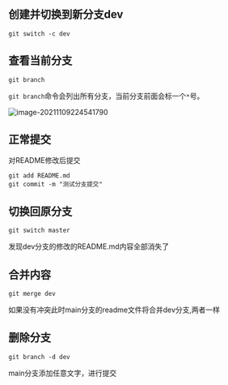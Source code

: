 ## 创建并切换到新分支dev

```
git switch -c dev
```

## 查看当前分支

```
git branch
```

`git branch`命令会列出所有分支，当前分支前面会标一个`*`号。

![image-20211109224541790](https://gitee.com/zhang754/blogimg/raw/master/img/image-20211109224541790.png)

## 正常提交

对README修改后提交

```
git add README.md
git commit -m "测试分支提交"
```

## 切换回原分支

```
git switch master
```

发现dev分支的修改的README.md内容全部消失了

## 合并内容

```
git merge dev
```

如果没有冲突此时main分支的readme文件将合并dev分支,两者一样

## 删除分支

```
git branch -d dev
```

main分支添加任意文字，进行提交
